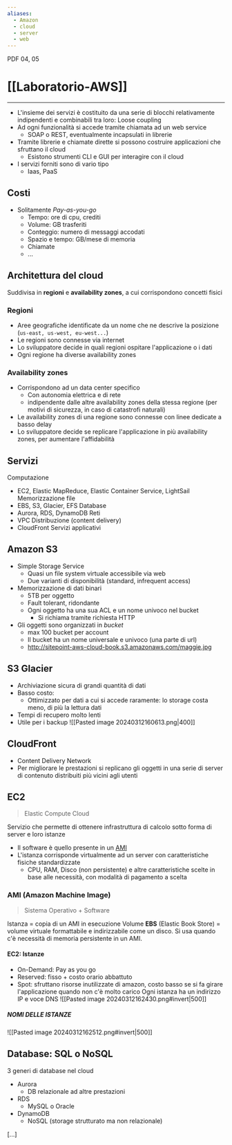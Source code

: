 ```yaml
---
aliases:
  - Amazon
  - cloud
  - server
  - web
---
```

PDF 04, 05 

# [[Laboratorio-AWS]]

---

- L'insieme dei servizi è costituito da una serie di blocchi relativamente indipendenti e combinabili tra loro: Loose coupling
- Ad ogni funzionalità si accede tramite chiamata ad un web service
	- SOAP o REST, eventualmente incapsulati in librerie
- Tramite librerie e chiamate dirette si possono costruire applicazioni che sfruttano il cloud
	- Esistono strumenti CLI e GUI per interagire con il cloud 
- I servizi forniti sono di vario tipo
	- Iaas, PaaS

## Costi 
- Solitamente *Pay-as-you-go*
	- Tempo: ore di cpu, crediti
	- Volume: GB trasferiti
	- Conteggio: numero di messaggi accodati
	- Spazio e tempo: GB/mese di memoria
	- Chiamate
	- ...
## Architettura del cloud 
Suddivisa in **regioni** e **availability zones**, a cui corrispondono concetti fisici
### Regioni
- Aree geografiche identificate da un nome che ne descrive la posizione (`us-east, us-west, eu-west...`)
- Le regioni sono connesse via internet
- Lo sviluppatore decide in quali regioni ospitare l'applicazione o i dati 
- Ogni regione ha diverse availability zones
### Availability zones
- Corrispondono ad un data center specifico 
	- Con autonomia elettrica e di rete
	- indipendente dalle altre availability zones della stessa regione (per motivi di sicurezza, in caso di catastrofi naturali)
- Le availability zones di una regione sono connesse con linee dedicate a basso delay 
- Lo sviluppatore decide se replicare l'applicazione in più availability zones, per aumentare l'affidabilità

## Servizi 
Computazione
- EC2, Elastic MapReduce, Elastic Container Service, LightSail
Memorizzazione file
- EBS, S3, Glacier, EFS
Database
- Aurora, RDS, DynamoDB
Reti
- VPC
Distribuzione (content delivery)
- CloudFront
Servizi applicativi

## Amazon S3
- Simple Storage Service 
	- Quasi un file system virtuale accessibile via web
	- Due varianti di disponibilità (standard, infrequent access)
- Memorizzazione di dati binari 
	- 5TB per oggetto 
	- Fault tolerant, ridondante 
	- Ogni oggetto ha una sua ACL e un nome univoco nel bucket 
		- Si richiama tramite richiesta HTTP 
- Gli oggetti sono organizzati in *bucket*
	- max 100 bucket per account 
	- Il bucket ha un nome universale e univoco (una parte di url)
	- http://sitepoint-aws-cloud-book.s3.amazonaws.com/maggie.jpg

## S3 Glacier 
- Archiviazione sicura di grandi quantità di dati 
- Basso costo: 
	- Ottimizzato per dati a cui si accede raramente: lo storage costa meno, di più la lettura dati 
- Tempi di recupero molto lenti 
- Utile per i backup
![[Pasted image 20240312160613.png|400]]

## CloudFront
- Content Delivery Network 
- Per migliorare le prestazioni si replicano gli oggetti in una serie di server di contenuto distribuiti più vicini agli utenti 

## EC2
> Elastic Compute Cloud

Servizio che permette di ottenere infrastruttura di calcolo sotto forma di server e loro istanze 
- Il software è quello presente in un [AMI](https://docs.aws.amazon.com/AWSEC2/latest/UserGuide/AMIs.html)
- L'istanza corrisponde virtualmente ad un server con caratteristiche fisiche standardizzate
	- CPU, RAM, Disco (non persistente) e altre caratteristiche scelte in base alle necessità, con modalità di pagamento a scelta
### AMI (Amazon Machine Image)
> Sistema Operativo + Software 

Istanza = copia di un AMI in esecuzione 
Volume **EBS** (Elastic Book Store) = volume virtuale formattabile e indirizzabile come un disco. Si usa quando c'è necessità di memoria persistente in un AMI.  
#### EC2: Istanze
- On-Demand: Pay as you go 
- Reserved: fisso + costo orario abbattuto 
- Spot: sfruttano risorse inutilizzate di amazon, costo basso se si fa girare l'applicazione quando non c'è molto carico 
Ogni istanza ha un indirizzo IP e voce DNS
![[Pasted image 20240312162430.png#invert|500]]
##### NOMI DELLE ISTANZE
![[Pasted image 20240312162512.png#invert|500]]

## Database: SQL o NoSQL
3 generi di database nel cloud
- Aurora
	- DB relazionale ad altre prestazioni
- RDS
	- MySQL o Oracle
- DynamoDB
	- NoSQL (storage strutturato ma non relazionale)

[...]


